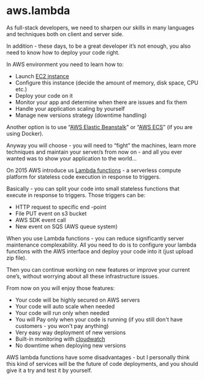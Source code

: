 # aws.lambda

As full-stack developers, we need to sharpen our skills in many languages and techniques both on client and server side.


In addition - these days, to be a great developer it’s not enough, you also need to know how to deploy your code right.


In AWS environment you need to learn how to:
- Launch [EC2 instance](https://aws.amazon.com/ec2/)
- Configure this instance (decide the amount of memory, disk space, CPU etc.)
- Deploy your code on it
- Monitor your app and determine when there are issues and fix them
- Handle your application scaling by yourself
- Manage new versions strategy (downtime handling)


Another option is to use “[AWS Elastic Beanstalk](https://docs.aws.amazon.com/console/elasticbeanstalk/get-started)” or “[AWS ECS](http://docs.aws.amazon.com/AmazonECS/latest/developerguide/ECS_GetStarted.html)” (if you are using Docker).


Anyway you will choose - you will need to “fight” the machines, learn more techniques and maintain your  server/s from now on - and all you ever wanted was to show your application to the world...


On 2015 AWS introduce us [Lambda functions](http://docs.aws.amazon.com/lambda/latest/dg/welcome.html) - a serverless compute platform for stateless code execution in response to triggers.


Basically - you can split your code into small stateless functions that execute in response to triggers. Those triggers can be:
- HTTP request to specific end -point
- File PUT event on s3 bucket
- AWS SDK event call
- New event on SQS (AWS queue system)


When you use Lambda functions - you can reduce significantly server maintenance complexability.
All you need to do is to configure your lambda functions with the AWS interface and deploy your code into it (just upload zip file).


Then you can continue working on new features or improve your current one’s, without worrying about all these infrastructure issues.


From now on you will enjoy those features:
- Your code will be highly secured on AWS servers
- Your code will auto scale when needed
- Your code will run only when needed
- You will Pay only when your code is running (if you still don't have customers - you won't pay anything)
- Very easy way deployment of new versions
- Built-in monitoring with [cloudwatch](https://aws.amazon.com/cloudwatch/)
- No downtime when deploying new versions


AWS lambda functions have some disadvantages - but I personally think this kind of services will be the future of code deployments, and  you should give it a try and test it by yourself.

